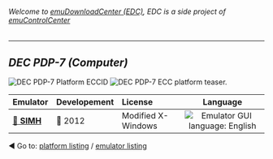 ###### Welcome to [emuDownloadCenter (EDC)](https://github.com/PhoenixInteractiveNL/emuDownloadCenter/wiki/), EDC is a side project of [emuControlCenter](https://github.com/PhoenixInteractiveNL/emuControlCenter/wiki/)
***
## _DEC PDP-7 (Computer)_
![](https://raw.githubusercontent.com/wiki/PhoenixInteractiveNL/emuDownloadCenter/images_platform/ecc_pdp7_cell.png "DEC PDP-7 Platform ECCID")
![](https://raw.githubusercontent.com/wiki/PhoenixInteractiveNL/emuDownloadCenter/images_platform/ecc_pdp7_teaser.png "DEC PDP-7 ECC platform teaser.")

| Emulator | Developement | License | Language |
|:---------|:-------------|:--------|:--------:|
| [:file_folder: **SIMH**](https://github.com/PhoenixInteractiveNL/emuDownloadCenter/wiki/Emulator-simh#menu) | :red_circle: 2012 | Modified X-Windows | ![](https://raw.githubusercontent.com/wiki/PhoenixInteractiveNL/emuDownloadCenter/images_flags/icon_flag_EN_24.png "Emulator GUI language: English") |

:arrow_backward: Go to: [platform listing](https://github.com/PhoenixInteractiveNL/emuDownloadCenter/wiki/EDC-Platform-List) / [emulator listing](https://github.com/PhoenixInteractiveNL/emuDownloadCenter/wiki/EDC-Emulator-List)
